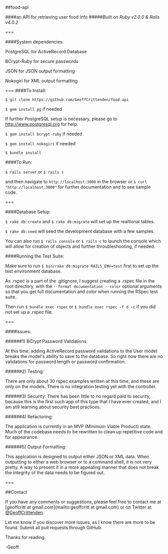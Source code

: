##food-api

####an API for retrieving user food info
#####*Built on Ruby v2.0.0 & Rails v4.0.2*

===

####System dependencies:

  PostgreSQL for ActiveRecord Database

  BCrypt-Ruby for secure passwords

  JSON for JSON output formatting
  
  Nokogiri for XML output formatting
  
===
####To Install:

  ``$ git clone https://github.com/GeoffCrittenden/food-api``
  
  ``$ gem install pg`` if needed 
  
  If further PostgreSQL setup is necessary, please go to http://www.postgresql.org for help.
  
  ``$ gem install bcrypt-ruby`` if needed
  
  ``$ gem install nokogiri`` if needed
  
  ``$ bundle install``
  
####To Run:

  ``$ rails server`` or ``$ rails s``
  
  and then navigate to ``http://localhost:3000`` in the browser or ``$ curl "http://localhost:3000"`` for further documentation and to see sample code.
  
===

####Database Setup:

  ``$ rake db:create`` and ``$ rake db:migrate`` will set up the realtional tables.

  ``$ rake db:seed`` will seed the development database with a few samples.
  
  You can also run `$ rails console` or `$ rails c` to launch the console which will allow for creation of objects and further throubleshooting, if needed.

####Running the Test Suite:

  Make sure to run ``$ bin/rake db:migrate RAILS_ENV=test`` first to set up the test environment database.
  
  As .rspec is a part of the .gitignore, I suggest creating a .rspec file in the root directory, with the ``--format documentation --color`` optional arguments so that you get full documentation and color when running the RSpec test suite.
  
  Then run ``$ bundle exec rspec`` or ``$ bundle exec rspec -f d -c`` if you did not set up a .rspec file.

===

####Issues:

######1) BCrypt Password Validations:
  
  At this time, adding ActiveRecord password validations to the User model breaks the model's ability to save to the database.  So right now there are no validations for password length or password confirmation.
  
######2) Testing:
  
  There are only about 30 rspec examples written at this time, and these are only on the models.  There is no integration testing yet with the controller.

######3) Security:
  There has been little to no regard paid to security, because this is the first such app of this type that I have ever created, and I am still learning about security best practices.
  
######4) Refactoring:
  
  The application is currently in an MVP (Minimum Viable Product) state.  Much of the codebase needs to be rewritten to clean up repetitive code and for appearance.
  
######5) Output Formatting:

  This applcation is designed to output either JSON or XML data.  When outputting to either a web browser or to a command shell, it is not very pretty.  A way to present it in a more appealing manner that does not break the integrity of the data needs to be figured out.
  
===

##Contact

If you have any comments or suggestions, please feel free to contact me at [geoffcritt at gmail.com](mailto:geoffcritt at gmail.com) or on Twitter at [@GeoffCrittenden](http://twitter.com/GeoffCrittenden).

Let me know if you discover more issues, as I know there are more to be found.  Submit all pull requests through GitHub.

Thanks for reading.

-Geoff
